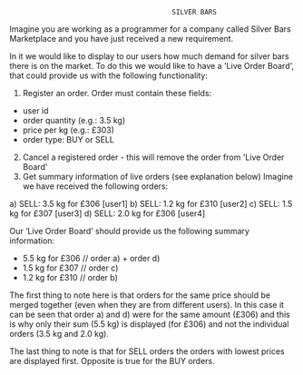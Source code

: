                                             SILVER BARS
Imagine you are working as a programmer for a company called Silver Bars Marketplace and you have just received a new requirement.

In it we would like to display to our users how much demand for silver bars there is on the market.
To do this we would like to have a &#39;Live Order Board&#39;, that could provide us with the following functionality:

1) Register an order. Order must contain these fields:
- user id
- order quantity (e.g.: 3.5 kg)
- price per kg (e.g.: £303)
- order type: BUY or SELL

2) Cancel a registered order - this will remove the order from &#39;Live Order Board&#39;
3) Get summary information of live orders (see explanation below)
Imagine we have received the following orders:

a) SELL: 3.5 kg for £306 [user1]
b) SELL: 1.2 kg for £310 [user2]
c) SELL: 1.5 kg for £307 [user3]
d) SELL: 2.0 kg for £306 [user4]

Our ‘Live Order Board’ should provide us the following summary information:

- 5.5 kg for £306 // order a) + order d)
- 1.5 kg for £307 // order c)
- 1.2 kg for £310 // order b)

The first thing to note here is that orders for the same price should be merged together (even when they are from different users). 
In this case it can be seen that order a) and d) were for the same amount (£306) and this is why only their sum (5.5 kg) is displayed
(for £306) and not the individual orders (3.5 kg and 2.0 kg).

The last thing to note is that for SELL orders the orders with lowest prices are displayed first.
Opposite is true for the BUY orders.
